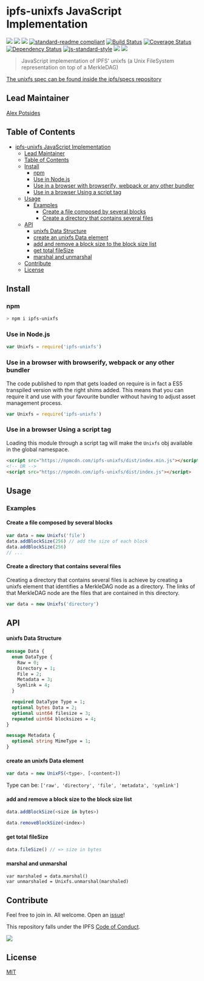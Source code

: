 # ipfs-unixfs JavaScript Implementation

[![](https://img.shields.io/badge/made%20by-Protocol%20Labs-blue.svg?style=flat-square)](http://ipn.io)
[![](https://img.shields.io/badge/project-IPFS-blue.svg?style=flat-square)](http://ipfs.io/)
[![](https://img.shields.io/badge/freenode-%23ipfs-blue.svg?style=flat-square)](http://webchat.freenode.net/?channels=%23ipfs)
[![standard-readme compliant](https://img.shields.io/badge/standard--readme-OK-green.svg?style=flat-square)](https://github.com/RichardLitt/standard-readme)
[![Build Status](https://travis-ci.org/ipfs/js-ipfs-unixfs.svg?style=flat-square&branch=master)](https://travis-ci.org/ipfs/js-ipfs-unixfs)
[![Coverage Status](https://coveralls.io/repos/github/ipfs/js-ipfs-unixfs/badge.svg?branch=master)](https://coveralls.io/github/ipfs/js-ipfs-unixfs?branch=master)
[![Dependency Status](https://david-dm.org/ipfs/js-ipfs-unixfs.svg?style=flat-square)](https://david-dm.org/ipfs/js-ipfs-unixfs)
[![js-standard-style](https://img.shields.io/badge/code%20style-standard-brightgreen.svg?style=flat-square)](https://github.com/feross/standard)
![](https://img.shields.io/badge/npm-%3E%3D3.0.0-orange.svg?style=flat-square)
![](https://img.shields.io/badge/Node.js-%3E%3D4.0.0-orange.svg?style=flat-square)

> JavaScript implementation of IPFS' unixfs (a Unix FileSystem representation on top of a MerkleDAG)

[The unixfs spec can be found inside the ipfs/specs repository](http://github.com/ipfs/specs)

## Lead Maintainer

[Alex Potsides](https://github.com/achingbrain)

## Table of Contents

- [ipfs-unixfs JavaScript Implementation](#ipfs-unixfs-javascript-implementation)
  - [Lead Maintainer](#lead-maintainer)
  - [Table of Contents](#table-of-contents)
  - [Install](#install)
    - [npm](#npm)
    - [Use in Node.js](#use-in-nodejs)
    - [Use in a browser with browserify, webpack or any other bundler](#use-in-a-browser-with-browserify--webpack-or-any-other-bundler)
    - [Use in a browser Using a script tag](#use-in-a-browser-using-a-script-tag)
  - [Usage](#usage)
    - [Examples](#examples)
      - [Create a file composed by several blocks](#create-a-file-composed-by-several-blocks)
      - [Create a directory that contains several files](#create-a-directory-that-contains-several-files)
  - [API](#api)
      - [unixfs Data Structure](#unixfs-data-structure)
      - [create an unixfs Data element](#create-an-unixfs-data-element)
      - [add and remove a block size to the block size list](#add-and-remove-a-block-size-to-the-block-size-list)
      - [get total fileSize](#get-total-filesize)
      - [marshal and unmarshal](#marshal-and-unmarshal)
  - [Contribute](#contribute)
  - [License](#license)

## Install

### npm

```sh
> npm i ipfs-unixfs
```

### Use in Node.js

```JavaScript
var Unixfs = require('ipfs-unixfs')
```

### Use in a browser with browserify, webpack or any other bundler

The code published to npm that gets loaded on require is in fact a ES5 transpiled version with the right shims added. This means that you can require it and use with your favourite bundler without having to adjust asset management process.

```JavaScript
var Unixfs = require('ipfs-unixfs')
```

### Use in a browser Using a script tag

Loading this module through a script tag will make the `Unixfs` obj available in the global namespace.

```html
<script src="https://npmcdn.com/ipfs-unixfs/dist/index.min.js"></script>
<!-- OR -->
<script src="https://npmcdn.com/ipfs-unixfs/dist/index.js"></script>
```

## Usage

### Examples

#### Create a file composed by several blocks

```JavaScript
var data = new Unixfs('file')
data.addBlockSize(256) // add the size of each block
data.addBlockSize(256)
// ...
```

#### Create a directory that contains several files

Creating a directory that contains several files is achieve by creating a unixfs element that identifies a MerkleDAG node as a directory. The links of that MerkleDAG node are the files that are contained in this directory.

```JavaScript
var data = new Unixfs('directory')
```

## API

#### unixfs Data Structure

```protobuf
message Data {
  enum DataType {
    Raw = 0;
    Directory = 1;
    File = 2;
    Metadata = 3;
    Symlink = 4;
  }

  required DataType Type = 1;
  optional bytes Data = 2;
  optional uint64 filesize = 3;
  repeated uint64 blocksizes = 4;
}

message Metadata {
  optional string MimeType = 1;
}
```

#### create an unixfs Data element

```JavaScript
var data = new UnixFS(<type>, [<content>])
```

Type can be: `['raw', 'directory', 'file', 'metadata', 'symlink']`

#### add and remove a block size to the block size list

```JavaScript
data.addBlockSize(<size in bytes>)
```

```JavaScript
data.removeBlockSize(<index>)
```

#### get total fileSize

```JavaScript
data.fileSize() // => size in bytes
```

#### marshal and unmarshal

```
var marshaled = data.marshal()
var unmarshaled = Unixfs.unmarshal(marshaled)
```

## Contribute

Feel free to join in. All welcome. Open an [issue](https://github.com/ipfs/js-ipfs-unixfs/issues)!

This repository falls under the IPFS [Code of Conduct](https://github.com/ipfs/community/blob/master/code-of-conduct.md).

[![](https://cdn.rawgit.com/jbenet/contribute-ipfs-gif/master/img/contribute.gif)](https://github.com/ipfs/community/blob/master/contributing.md)

## License

[MIT](LICENSE)

